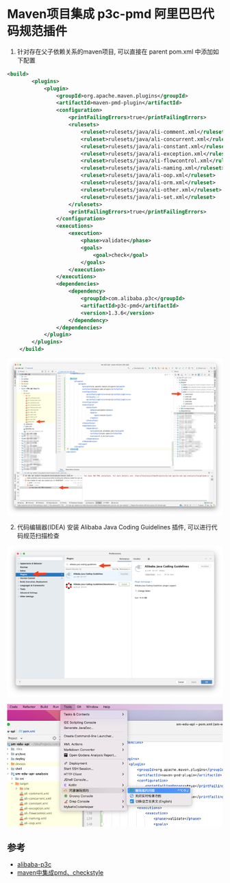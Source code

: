 # Maven项目集成 p3c-pmd 阿里巴巴代码规范插件

1. 针对存在父子依赖关系的maven项目, 可以直接在 parent pom.xml 中添加如下配置

```xml
<build>
        <plugins>
            <plugin>
                <groupId>org.apache.maven.plugins</groupId>
                <artifactId>maven-pmd-plugin</artifactId>
                <configuration>
                    <printFailingErrors>true</printFailingErrors>
                    <rulesets>
                        <ruleset>rulesets/java/ali-comment.xml</ruleset>
                        <ruleset>rulesets/java/ali-concurrent.xml</ruleset>
                        <ruleset>rulesets/java/ali-constant.xml</ruleset>
                        <ruleset>rulesets/java/ali-exception.xml</ruleset>
                        <ruleset>rulesets/java/ali-flowcontrol.xml</ruleset>
                        <ruleset>rulesets/java/ali-naming.xml</ruleset>
                        <ruleset>rulesets/java/ali-oop.xml</ruleset>
                        <ruleset>rulesets/java/ali-orm.xml</ruleset>
                        <ruleset>rulesets/java/ali-other.xml</ruleset>
                        <ruleset>rulesets/java/ali-set.xml</ruleset>
                    </rulesets>
                    <printFailingErrors>true</printFailingErrors>
                </configuration>
                <executions>
                    <execution>
                        <phase>validate</phase>
                        <goals>
                            <goal>check</goal>
                        </goals>
                    </execution>
                </executions>
                <dependencies>
                    <dependency>
                        <groupId>com.alibaba.p3c</groupId>
                        <artifactId>p3c-pmd</artifactId>
                        <version>1.3.6</version>
                    </dependency>
                </dependencies>
            </plugin>
        </plugins>
    </build>
```

![maven-p3c-pmd](img/maven-p3c-pmd-pom.png)

2. 代码编辑器(IDEA) 安装 Alibaba Java Coding Guidelines 插件, 可以进行代码规范扫描检查

![install-idea-plugin](img/install-idea-plugin.png)



![idea-plugin-code-check](img/idea-plugin-code-check.png)


## 参考

- [alibaba-p3c](https://github.com/alibaba/p3c/tree/master/idea-plugin)
- [maven中集成pmd、checkstyle](https://www.jianshu.com/p/557b975ae40d)